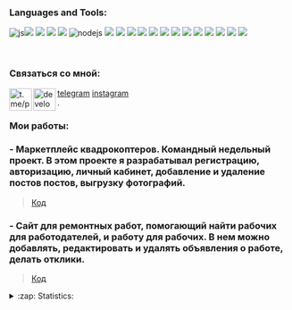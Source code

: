### Languages and Tools:
<img src="https://img.shields.io/badge/-JavaScript-090909?style=for-the-badge&logo=javascript&logoColor=yellow" alt="js"/><img src="https://img.shields.io/badge/-React-090909?style=for-the-badge&logo=react&logoColor=00FFFF"/>
<img src="https://img.shields.io/badge/-Redux-090909?style=for-the-badge&logo=redux&logoColor=8A2BE2"/>
<img src="https://img.shields.io/badge/-ReactRouter-090909?style=for-the-badge&logo=ReactRouter&logoColor=read"/>
<img src="https://img.shields.io/badge/-express-090909?style=for-the-badge&logo=express&logoColor=green"/>
<img src="https://img.shields.io/badge/-Node.js-090909?style=for-the-badge&logo=node.js&logoColor=gree" alt="nodejs"/>
<img src="https://img.shields.io/badge/-MongoDB-090909?style=for-the-badge&logo=mongodb&logoColor=gree"/>
<img src="https://img.shields.io/badge/-MaterialUI-090909?style=for-the-badge&logo=materialUI&logoColor=47C5FB"/>
<img src="https://img.shields.io/badge/-bootstrap-090909?style=for-the-badge&logo=bootstrap&logoColor=aqua"/>
<img src="https://img.shields.io/static/v1?style=for-the-badge&message=Sass&color=000000&logo=Sass&logoColor=CC6699&label="/>
<img src="https://img.shields.io/static/v1?style=for-the-badge&message=Airbnb&color=000000&logo=Airbnb&logoColor=FF5A5F&label="/>
<img src="https://img.shields.io/static/v1?style=for-the-badge&message=CSS3&color=000000&logo=CSS3&logoColor=1572B6&label="/>
<img src="https://img.shields.io/static/v1?style=for-the-badge&message=ESLint&color=000000&logo=ESLint&logoColor=4B32C3&label="/>
<img src="https://img.shields.io/static/v1?style=for-the-badge&message=GitHub&color=000000&logo=GitHub&logoColor=FFFFFF&label="/>
<img src="https://img.shields.io/static/v1?style=for-the-badge&message=GitHubPages&color=000000&logo=GitHub&logoColor=FFFFFF&label="/>
<img src="https://img.shields.io/static/v1?style=for-the-badge&message=HTML5&color=000000&logo=HTML5&logoColor=E34F26&label="/>
<img src="https://img.shields.io/static/v1?style=for-the-badge&message=Nodemon&color=000000&logo=Nodemon&logoColor=76D04B&label="/>
<img src="https://img.shields.io/static/v1?style=for-the-badge&message=Postman&color=000000&logo=Postman&logoColor=FF6C37&label="/>
<img src="https://img.shields.io/static/v1?style=for-the-badge&message=Prettier&color=000000&logo=Prettier&logoColor=F7B93E&label="/>

<br/>

### Связаться со мной: 
<img align="left" alt="t.me/pochta | Telegram" width="40px" src="https://img.icons8.com/color/48/000000/telegram-app--v5.png" />[telegram]
<img align="left" alt="developer.ing | Instagram" width="40px" src="https://img.icons8.com/fluency/48/000000/instagram-new.png" />[instagram]
<br />.
<br />

### Мои работы:

### - Маркетплейс квадрокоптеров. Командный недельный проект. В этом проекте я разрабатывал регистрацию, авторизацию, личный кабинет, добавление и удаление постов постов, выгрузку фотографий.

> [Код](https://github.com/thebestdevelopering/quadcopter) 

### - Сайт для ремонтных работ, помогающий найти рабочих для работодателей, и работу для рабочих. В нем можно добавлять, редактировать и удалять объявления о работе, делать отклики.

> [Код](https://github.com/thebestdevelopering/repairProject)


<details>
  <summary>:zap: Statistics:</summary>
  <img align="left" alt="codeSTACKr's GitHub Stats" src="https://github-readme-stats.vercel.app/api?username=thebestdevelopering&show_icons=true&theme=dark"/>
  <br />
  <br />
  <img align="left" alt="codeSTACKr's GitHub Stats" src="https://github-readme-stats.vercel.app/api/top-langs/?username=thebestdevelopering&langs_count=8&layout=compact"/>
</details>

[instagram]: https://www.instagram.com/developer_ing/
[telegram]: https://t.me/pochta/
